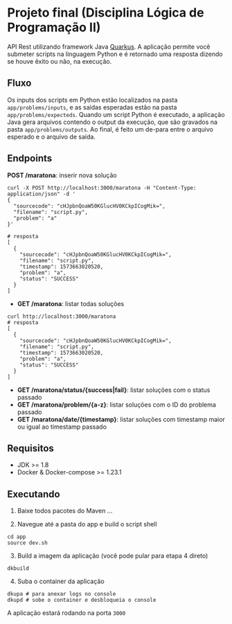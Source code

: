 # Projeto final (Disciplina Lógica de Programação II)
API Rest utilizando framework Java [Quarkus](https://quarkus.io/). A aplicação permite você submeter scripts na linguagem Python e é retornado uma resposta dizendo se houve êxito ou não, na execução.

## Fluxo
Os inputs dos scripts em Python estão localizados na pasta ```app/problems/inputs```, e as saídas esperadas estão na pasta ```app/problems/expecteds```. Quando um script Python é executado, a aplicação Java gera arquivos contendo o output da execução, que são gravados na pasta ```app/problems/outputs```. Ao final, é feito um de-para entre o arquivo esperado e o arquivo de saída.

## Endpoints
**POST /maratona**: inserir nova solução
```
curl -X POST http://localhost:3000/maratona -H "Content-Type: application/json" -d '
{
  "sourcecode": "cHJpbnQoaW50KGlucHV0KCkpICogMik=",
  "filename": "script.py",
  "problem": "a"
}'

# resposta
[
  {
    "sourcecode": "cHJpbnQoaW50KGlucHV0KCkpICogMik=",
    "filename": "script.py",
    "timestamp": 1573663020520,
    "problem": "a",
    "status": "SUCCESS"
  }
]
```

- **GET /maratona**: listar todas soluções
```
curl http://localhost:3000/maratona
# resposta
[
  {
    "sourcecode": "cHJpbnQoaW50KGlucHV0KCkpICogMik=",
    "filename": "script.py",
    "timestamp": 1573663020520,
    "problem": "a",
    "status": "SUCCESS"
  }
]
```

- **GET /maratona/status/{success|fail}**: listar soluções com o status passado
- **GET /maratona/problem/{a-z}**: listar soluções com o ID do problema passado
- **GET /maratona/date/{timestamp}**: listar soluções com timestamp maior ou igual ao timestamp passado

## Requisitos
- JDK >= 1.8
- Docker & Docker-compose >= 1.23.1

## Executando

1. Baixe todos pacotes do Maven
  ...

2. Navegue até a pasta do app e build o script shell

```
cd app
source dev.sh
```

3. Build a imagem da aplicação (você pode pular para etapa 4 direto)

```
dkbuild
```

4. Suba o container da aplicação

```
dkupa # para anexar logs no console
dkupd # sobe o container e desbloqueia o console
```

A aplicação estará rodando na porta ```3000```
